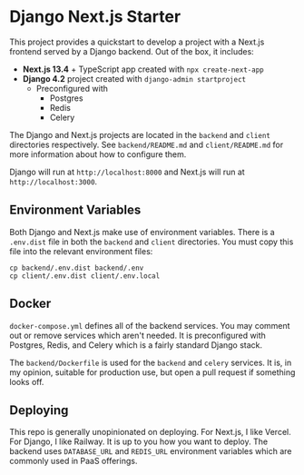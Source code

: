 # Django Next.js Starter
This project provides a quickstart to develop a project with a Next.js frontend served by a Django backend. Out of the box, it includes:
* **Next.js 13.4** + TypeScript app created with `npx create-next-app`
* **Django 4.2** project created with `django-admin startproject`
  * Preconfigured with
    * Postgres
    * Redis
    * Celery

The Django and Next.js projects are located in the `backend` and `client` directories respectively. See `backend/README.md` and `client/README.md` for more information about how to configure them.

Django will run at `http://localhost:8000` and Next.js will run at `http://localhost:3000`.

## Environment Variables
Both Django and Next.js make use of environment variables. There is a `.env.dist` file in both the `backend` and `client` directories. You must copy this file into the relevant environment files:
```
cp backend/.env.dist backend/.env
cp client/.env.dist client/.env.local
```

## Docker
`docker-compose.yml` defines all of the backend services. You may comment out or remove services which aren't needed. It is preconfigured with Postgres, Redis, and Celery which is a fairly standard Django stack.

The `backend/Dockerfile` is used for the `backend` and `celery` services. It is, in my opinion, suitable for production use, but open a pull request if something looks off.

## Deploying
This repo is generally unopinionated on deploying. For Next.js, I like Vercel. For Django, I like Railway. It is up to you how you want to deploy. The backend uses `DATABASE_URL` and `REDIS_URL` environment variables which are commonly used in PaaS offerings.